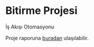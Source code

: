Bitirme Projesi
===============

İş Akışı Otomasyonu

Proje raporuna [buradan](https://www.dropbox.com/s/3pqbv84if5uu1oc/Bitirme_Raporu_Coskun_Deniz.pdf?dl=0) ulaşılabilir.
